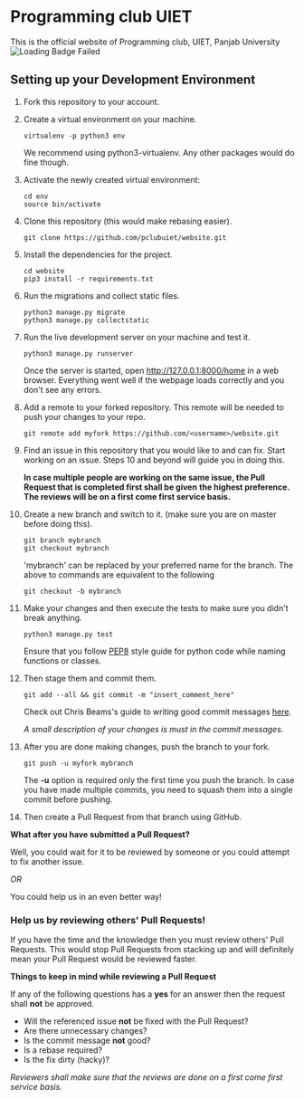# Programming club UIET #
This is the official website of Programming club, UIET, Panjab University ![Loading Badge Failed](https://travis-ci.org/pclubuiet/website.svg?branch=master)
## Setting up your Development Environment ##
1. Fork this repository to your account.

2. Create a virtual environment on your machine. 
    ```
    virtualenv -p python3 env
    ```
    We recommend using python3-virtualenv. Any other packages would do fine though.

3. Activate the newly created virtual environment:
    ```
    cd env
    source bin/activate
    ```

4. Clone this repository (this would make rebasing easier).
    ```
    git clone https://github.com/pclubuiet/website.git
    ```
    
5. Install the dependencies for the project.
    ```
    cd website
    pip3 install -r requirements.txt
    ```
    
6. Run the migrations and collect static files.
    ```
    python3 manage.py migrate
    python3 manage.py collectstatic
    ```
    
7. Run the live development server on your machine and test it.
    ```
    python3 manage.py runserver
    ```
    Once the server is started, open http://127.0.0.1:8000/home in a web browser.
    Everything went well if the webpage loads correctly and you don't see any errors.
    
8. Add a remote to your forked repository. This remote will be needed to push your changes to your repo.
    ```
    git remote add myfork https://github.com/<username>/website.git
    ```
    
9. Find an issue in this repository that you would like to and can fix.
   Start working on an issue. Steps 10 and beyond will guide you in doing this.

   **In case multiple people are working on the same issue, the Pull Request that is completed first shall be given**
   **the highest preference. The reviews will be on a first come first service basis.**   
   
10. Create a new branch and switch to it. (make sure you are on master before doing this).
    ```
    git branch mybranch
    git checkout mybranch
    ```
    'mybranch' can be replaced by your preferred name for the branch.
    The above to commands are equivalent to the following
    ```
    git checkout -b mybranch
    ```

11. Make your changes and then execute the tests to make sure you didn't break anything.

    ```
    python3 manage.py test
    ```
    Ensure that you follow [PEP8](https://www.python.org/dev/peps/pep-0008/#descriptive-naming-styles) style guide for python code while naming functions or classes.

    
12. Then stage them and commit them.
     
    ```
    git add --all && git commit -m "insert_comment_here"
    ```
 
    Check out Chris Beams's guide to writing good commit messages [here](https://chris.beams.io/posts/git-commit/).

    *A small description of your changes is must in the commit messages.*     


13. After you are done making changes, push the branch to your fork.
    ```
    git push -u myfork mybranch
    ```
    The **-u** option is required only the first time you push the branch.
	In case you have made multiple commits, you need to squash them into a single commit before pushing.

14. Then create a Pull Request from that branch using GitHub.

**What after you have submitted a Pull Request?**

Well, you could wait for it to be reviewed by someone or you could attempt to fix another issue. 

*OR*

You could help us in an even better way! 


### Help us by reviewing others' Pull Requests! ###
If you have the time and the knowledge then you must review others' Pull Requests. This would stop Pull Requests from stacking up and will definitely mean your Pull Request would be reviewed faster.

**Things to keep in mind while reviewing a Pull Request**

If any of the following questions has a **yes** for an answer then the request shall **not** be approved.
* Will the referenced issue **not** be fixed with the Pull Request?
* Are there unnecessary changes?
* Is the commit message **not** good?
* Is a rebase required?
* Is the fix dirty (hacky)?

*Reviewers shall make sure that the reviews are done on a first come first service basis.*
